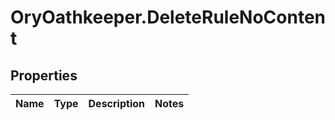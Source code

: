 # OryOathkeeper.DeleteRuleNoContent

## Properties

| Name | Type | Description | Notes |
| ---- | ---- | ----------- | ----- |

